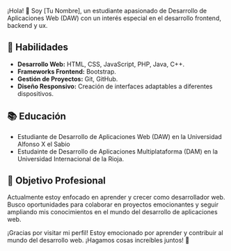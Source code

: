 ¡Hola! 👋 Soy [Tu Nombre], un estudiante apasionado de Desarrollo de Aplicaciones Web (DAW) con un interés especial en el desarrollo frontend, backend y ux.
## **🚀 Habilidades**
- **Desarrollo Web:** HTML, CSS, JavaScript, PHP, Java, C++.
- **Frameworks Frontend:** Bootstrap.
- **Gestión de Proyectos:** Git, GitHub.
- **Diseño Responsivo:** Creación de interfaces adaptables a diferentes dispositivos.
## **📚 Educación**
- Estudiante de Desarrollo de Aplicaciones Web (DAW) en la Universidad Alfonso X el Sabio
- Estudainte de Desarrollo de Aplicaciones Multiplataforma (DAM) en la Universidad Internacional de la Rioja.
## **🎯 Objetivo Profesional**
Actualmente estoy enfocado en aprender y crecer como desarrollador web. Busco oportunidades para colaborar en proyectos emocionantes y seguir ampliando mis conocimientos en el mundo del desarrollo de aplicaciones web.

¡Gracias por visitar mi perfil! Estoy emocionado por aprender y contribuir al mundo del desarrollo web. ¡Hagamos cosas increíbles juntos! 🚀

